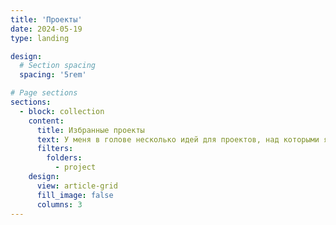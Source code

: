 ```yaml
---
title: 'Проекты'
date: 2024-05-19
type: landing

design:
  # Section spacing
  spacing: '5rem'

# Page sections
sections:
  - block: collection
    content:
      title: Избранные проекты
      text: У меня в голове несколько идей для проектов, над которыми я уже некоторое время работаю.
      filters:
        folders:
          - project
    design:
      view: article-grid
      fill_image: false
      columns: 3
---
```

